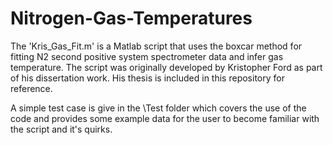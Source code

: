 # Nitrogen-Gas-Temperatures
The 'Kris_Gas_Fit.m' is a Matlab script that uses the boxcar method for fitting N2 second positive system spectrometer data and infer gas temperature. The script was originally developed by Kristopher Ford as part of his dissertation work. His thesis is included in this repository for reference. 

A simple test case is give in the \Test folder which covers the use of the code and provides some example data for the user to become familiar with the script and it's quirks.
